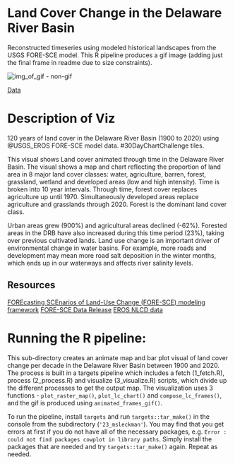 # Land Cover Change in the Delaware River Basin

Reconstructed timeseries using modeled historical landscapes from the USGS FORE-SCE model. This R pipeline produces a gif image (adding just the final frame in readme due to size constraints). 

![img_of_gif - non-gif](https://user-images.githubusercontent.com/36547359/166771382-33a2ae84-3e5e-441c-8fd5-9aaa0c3c826d.jpg)


[Data](https://www.sciencebase.gov/catalog/item/605c987fd34ec5fa65eb6a74)


# Description of Viz

120 years of land cover in the Delaware River Basin (1900 to 2020) using @USGS_EROS FORE-SCE model data. #30DayChartChallenge tiles.

This visual shows Land cover animated through time in the Delaware River Basin. The visual shows a map and chart reflecting the proportion of land area in 8 major land cover classes: water, agriculture, barren, forest, grassland, wetland and developed areas (low and high intensity). Time is broken into 10 year intervals. Through time, forest cover replaces agriculture up until 1970. Simultaneously developed areas replace agriculture and grasslands through 2020. Forest is the dominant land cover class. 

Urban areas grew (900%) and agricultural areas declined (-62%). Forested areas in the DRB have also increased during this time period (23%), taking over previous cultivated lands. Land use change is an important driver of environmental change in water basins. For example, more roads and development may mean more road salt deposition in the winter months, which ends up in our waterways and affects river salinity levels. 

## Resources

[FOREcasting SCEnarios of Land-Use Change (FORE-SCE) modeling framework](https://www.usgs.gov/special-topics/land-use-land-cover-modeling/land-cover-modeling-methodology-fore-sce-model)
[FORE-SCE Data Release](https://www.sciencebase.gov/catalog/item/605c987fd34ec5fa65eb6a74)
[EROS NLCD data](https://www.usgs.gov/centers/eros/science/national-land-cover-database)


# Running the R pipeline:

This sub-directory creates an animate map and bar plot visual of land cover change per decade in the Delaware River Basin between 1900 and 2020. The process is built in a targets pipeline which includes a fetch (1_fetch.R), process (2_process.R) and visualize (3_visualize.R) scripts, which divide up the different processes to get the output map. The visualization uses 3 functions - `plot_raster_map()`, `plot_lc_chart()` and `compose_lc_frames()`, and the gif is produced using `animated_frames_gif()`.

To run the pipeline, install `targets` and run `targets::tar_make()` in the console from the subdirectory (`'23_msleckman'`). You may find that you get errors at first if you do not have all of the necessary packages, e.g. `Error : could not find packages cowplot in library paths`. Simply install the packages that are needed and try `targets::tar_make()` again. Repeat as needed. 


